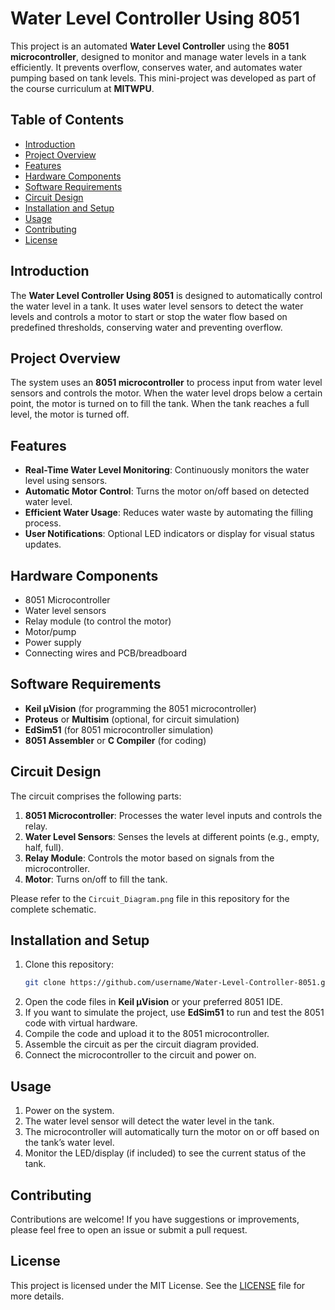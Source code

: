 # Water Level Controller Using 8051

This project is an automated **Water Level Controller** using the **8051 microcontroller**, designed to monitor and manage water levels in a tank efficiently. It prevents overflow, conserves water, and automates water pumping based on tank levels. This mini-project was developed as part of the course curriculum at **MITWPU**.

## Table of Contents
- [Introduction](#introduction)
- [Project Overview](#project-overview)
- [Features](#features)
- [Hardware Components](#hardware-components)
- [Software Requirements](#software-requirements)
- [Circuit Design](#circuit-design)
- [Installation and Setup](#installation-and-setup)
- [Usage](#usage)
- [Contributing](#contributing)
- [License](#license)

## Introduction
The **Water Level Controller Using 8051** is designed to automatically control the water level in a tank. It uses water level sensors to detect the water levels and controls a motor to start or stop the water flow based on predefined thresholds, conserving water and preventing overflow.

## Project Overview
The system uses an **8051 microcontroller** to process input from water level sensors and controls the motor. When the water level drops below a certain point, the motor is turned on to fill the tank. When the tank reaches a full level, the motor is turned off.

## Features
- **Real-Time Water Level Monitoring**: Continuously monitors the water level using sensors.
- **Automatic Motor Control**: Turns the motor on/off based on detected water level.
- **Efficient Water Usage**: Reduces water waste by automating the filling process.
- **User Notifications**: Optional LED indicators or display for visual status updates.

## Hardware Components
- 8051 Microcontroller
- Water level sensors
- Relay module (to control the motor)
- Motor/pump
- Power supply
- Connecting wires and PCB/breadboard

## Software Requirements
- **Keil µVision** (for programming the 8051 microcontroller)
- **Proteus** or **Multisim** (optional, for circuit simulation)
- **EdSim51** (for 8051 microcontroller simulation)
- **8051 Assembler** or **C Compiler** (for coding)

## Circuit Design
The circuit comprises the following parts:
1. **8051 Microcontroller**: Processes the water level inputs and controls the relay.
2. **Water Level Sensors**: Senses the levels at different points (e.g., empty, half, full).
3. **Relay Module**: Controls the motor based on signals from the microcontroller.
4. **Motor**: Turns on/off to fill the tank.

Please refer to the `Circuit_Diagram.png` file in this repository for the complete schematic.

## Installation and Setup
1. Clone this repository:
   ```bash
   git clone https://github.com/username/Water-Level-Controller-8051.git
   ```
2. Open the code files in **Keil µVision** or your preferred 8051 IDE.
3. If you want to simulate the project, use **EdSim51** to run and test the 8051 code with virtual hardware.
4. Compile the code and upload it to the 8051 microcontroller.
5. Assemble the circuit as per the circuit diagram provided.
6. Connect the microcontroller to the circuit and power on.

## Usage
1. Power on the system.
2. The water level sensor will detect the water level in the tank.
3. The microcontroller will automatically turn the motor on or off based on the tank’s water level.
4. Monitor the LED/display (if included) to see the current status of the tank.

## Contributing
Contributions are welcome! If you have suggestions or improvements, please feel free to open an issue or submit a pull request.

## License
This project is licensed under the MIT License. See the [LICENSE](LICENSE) file for more details.
